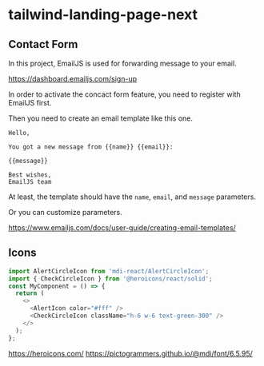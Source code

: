 # tailwind-landing-page-next


## Contact Form

In this project, EmailJS is used for forwarding message to your email.

https://dashboard.emailjs.com/sign-up

In order to activate the concact form feature, you need to register with EmailJS first.

Then you need to create an email template like this one.

```
Hello,

You got a new message from {{name}} {{email}}:

{{message}}

Best wishes,
EmailJS team
```

At least, the template should have the `name`, `email`, and `message` parameters.

Or you can customize parameters.

https://www.emailjs.com/docs/user-guide/creating-email-templates/


## Icons

```ts
import AlertCircleIcon from 'mdi-react/AlertCircleIcon';
import { CheckCircleIcon } from '@heroicons/react/solid';
const MyComponent = () => {
  return (
    <>
      <AlertIcon color="#fff" />
      <CheckCircleIcon className="h-6 w-6 text-green-300" />
    </>
  );
};
```

https://heroicons.com/
https://pictogrammers.github.io/@mdi/font/6.5.95/

